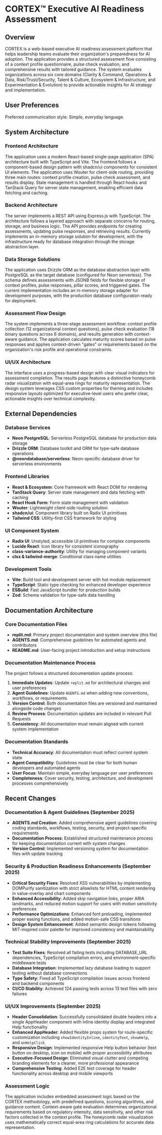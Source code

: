 # CORTEX™ Executive AI Readiness Assessment

## Overview

CORTEX is a web-based executive AI readiness assessment platform that helps leadership teams evaluate their organization's preparedness for AI adoption. The application provides a structured assessment flow consisting of a context profile questionnaire, pulse check evaluation, and comprehensive results with tailored guidance. The system evaluates organizations across six core domains (Clarity & Command, Operations & Data, Risk/Trust/Security, Talent & Culture, Ecosystem & Infrastructure, and Experimentation & Evolution) to provide actionable insights for AI strategy and implementation.

## User Preferences

Preferred communication style: Simple, everyday language.

## System Architecture

### Frontend Architecture
The application uses a modern React-based single-page application (SPA) architecture built with TypeScript and Vite. The frontend follows a component-based design pattern with shadcn/ui components for consistent UI elements. The application uses Wouter for client-side routing, providing three main routes: context profile creation, pulse check assessment, and results display. State management is handled through React hooks and TanStack Query for server state management, enabling efficient data fetching and caching.

### Backend Architecture
The server implements a REST API using Express.js with TypeScript. The architecture follows a layered approach with separate concerns for routing, storage, and business logic. The API provides endpoints for creating assessments, updating pulse responses, and retrieving results. Currently implements an in-memory storage solution for development, with the infrastructure ready for database integration through the storage abstraction layer.

### Data Storage Solutions
The application uses Drizzle ORM as the database abstraction layer with PostgreSQL as the target database (configured for Neon serverless). The schema defines assessments with JSONB fields for flexible storage of context profiles, pulse responses, pillar scores, and triggered gates. The current implementation includes an in-memory storage adapter for development purposes, with the production database configuration ready for deployment.

### Assessment Flow Design
The system implements a three-stage assessment workflow: context profile collection (12 organizational context questions), pulse check evaluation (18 binary questions across 6 domains), and results generation with context-aware guidance. The application calculates maturity scores based on pulse responses and applies context-driven "gates" or requirements based on the organization's risk profile and operational constraints.

### UI/UX Architecture
The interface uses a progress-based design with clear visual indicators for assessment completion. The results page features a distinctive honeycomb radar visualization with equal-area rings for maturity representation. The design system leverages CSS custom properties for theming and includes responsive layouts optimized for executive-level users who prefer clear, actionable insights over technical complexity.

## External Dependencies

### Database Services
- **Neon PostgreSQL**: Serverless PostgreSQL database for production data storage
- **Drizzle ORM**: Database toolkit and ORM for type-safe database operations
- **@neondatabase/serverless**: Neon-specific database driver for serverless environments

### Frontend Libraries
- **React & Ecosystem**: Core framework with React DOM for rendering
- **TanStack Query**: Server state management and data fetching with caching
- **React Hook Form**: Form state management with validation
- **Wouter**: Lightweight client-side routing solution
- **shadcn/ui**: Component library built on Radix UI primitives
- **Tailwind CSS**: Utility-first CSS framework for styling

### UI Component System
- **Radix UI**: Unstyled, accessible UI primitives for complex components
- **Lucide React**: Icon library for consistent iconography
- **class-variance-authority**: Utility for managing component variants
- **clsx & tailwind-merge**: Conditional class name utilities

### Development Tools
- **Vite**: Build tool and development server with hot module replacement
- **TypeScript**: Static type checking for enhanced developer experience
- **ESBuild**: Fast JavaScript bundler for production builds
- **Zod**: Schema validation for type-safe data handling

## Documentation Architecture

### Core Documentation Files
- **replit.md**: Primary project documentation and system overview (this file)
- **AGENTS.md**: Comprehensive guidelines for automated agents and contributors
- **README.md**: User-facing project introduction and setup instructions

### Documentation Maintenance Process
The project follows a structured documentation update process:
1. **Immediate Updates**: Update `replit.md` for architectural changes and user preferences
2. **Agent Guidelines**: Update `AGENTS.md` when adding new conventions, workflows, or requirements  
3. **Version Control**: Both documentation files are versioned and maintained alongside code changes
4. **Review Process**: Documentation updates are included in relevant Pull Requests
5. **Consistency**: All documentation must remain aligned with current system implementation

### Documentation Standards
- **Technical Accuracy**: All documentation must reflect current system state
- **Agent Compatibility**: Guidelines must be clear for both human developers and automated agents
- **User Focus**: Maintain simple, everyday language per user preferences
- **Completeness**: Cover security, testing, architecture, and development processes comprehensively

## Recent Changes

### Documentation & Agent Guidelines (September 2025)
- **AGENTS.md Creation**: Added comprehensive agent guidelines covering coding standards, workflows, testing, security, and project-specific requirements
- **Documentation Process**: Established structured maintenance process for keeping documentation current with system changes
- **Version Control**: Implemented versioning system for documentation files with update tracking

### Security & Production Readiness Enhancements (September 2025)
- **Critical Security Fixes**: Resolved XSS vulnerabilities by implementing DOMPurify sanitization with strict allowlists for HTML content rendering in value-overlay and chart components
- **Enhanced Accessibility**: Added skip navigation links, proper ARIA landmarks, and reduced motion support for users with motion sensitivity preferences
- **Performance Optimizations**: Enhanced font preloading, implemented proper easing functions, and added motion-safe CSS transitions
- **Design System Enhancement**: Added semantic design tokens following MIT-inspired color palette for improved consistency and maintainability

### Technical Stability Improvements (September 2025)
- **Test Suite Fixes**: Resolved all failing tests including DATABASE_URL dependencies, TypeScript compilation errors, and environment-specific middleware tests
- **Database Integration**: Implemented lazy database loading to support testing without database connections
- **Type Safety**: Fixed all TypeScript compilation issues across frontend and backend components
- **CI/CD Stability**: Achieved 124 passing tests across 13 test files with zero failures

### UI/UX Improvements (September 2025)
- **Header Consolidation**: Successfully consolidated double headers into a single AppHeader component with inline identity display and integrated Help functionality
- **Enhanced AppHeader**: Added flexible props system for route-specific customization including `showIdentityInline`, `identityText`, `showHelp`, and `onHelpClick`
- **Responsive Design**: Implemented responsive Help button behavior (text button on desktop, icon on mobile) with proper accessibility attributes
- **Executive-Focused Design**: Eliminated visual clutter and competing branding elements for a cleaner, more professional appearance
- **Comprehensive Testing**: Added E2E test coverage for header functionality across desktop and mobile viewports

### Assessment Logic
The application includes embedded assessment logic based on the CORTEX methodology, with predefined questions, scoring algorithms, and guidance content. Context-aware gate evaluation determines organizational requirements based on regulatory intensity, data sensitivity, and other risk factors collected in the context profile. The honeycomb radar visualization uses mathematically correct equal-area ring calculations for accurate data representation.
